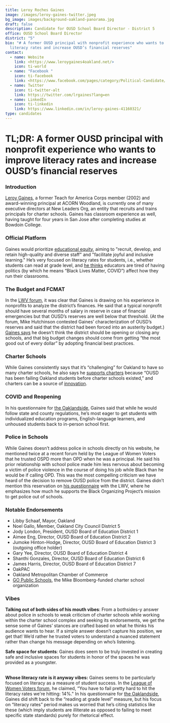 ```yaml
---
title: Leroy Roches Gaines
image: /images/leroy-gaines-twitter.jpeg
bg_image: images/background-oakland-panorama.jpg
draft: false
description: Candidate for OUSD School Board Director - District 5
office: OUSD School Board Director
district: "5"
bio: "# A former OUSD principal with nonprofit experience who wants to improve
  literacy rates and increase OUSD’s financial reserves"
contact:
  - name: Website
    link: <https://www.leroygaines4oakland.net/>
    icon: ti-world
  - name: "Facebook "
    icon: ti-facebook
    link: <https://www.facebook.com/pages/category/Political-Candidate/Leroy-Gaines-for-Oakland-School-Board-107828744364061/>
  - name: Twitter
    icon: ti-twitter-alt
    link: https://twitter.com/lrgaines?lang=en
  - name: LinkedIn
    icon: ti-linkedin
    link: https://www.linkedin.com/in/leroy-gaines-41160321/
type: candidates
---
```

# TL;DR: A former OUSD principal with nonprofit experience who wants to improve literacy rates and increase OUSD’s financial reserves

### Introduction

[Leroy Gaines](https://www.leroygaines4oakland.net/), a former Teach for America Corps member (2002) and award-winning principal at ACORN Woodland, is currently one of many executive directors at New Leaders Org, an entity that recruits and trains principals for charter schools. Gaines has classroom experience as well, having taught for four years in San Jose after completing studies at Bowdoin College.

### Official Platform

Gaines would prioritize [educational equity](https://www.leroygaines4oakland.net/about), aiming to "recruit, develop, and retain high-quality and diverse staff" and "facilitate joyful and inclusive learning." He’s very focused on literacy rates for students, i.e., whether students can read at grade level, and [he thinks](https://oaklandside.org/2020/09/29/district-5-school-board-candidates-talk-distance-learning-charters-and-academics/) educators are tired of having politics (by which he means “Black Lives Matter, COVID”) affect how they run their classrooms.

### The Budget and FCMAT

In the [LWV forum](https://my.lwv.org/california/oakland/event/election-2020-candidate-forum-ousd-district-5), it was clear that Gaines is drawing on his experience in nonprofits to analyze the district’s finances. He said that a typical nonprofit should have several months of salary in reserve in case of financial emergencies but that OUSD’s reserves are well below that threshold. (At the forum, Mike Hutchinson contested Gaines’ characterization of OUSD’s reserves and said that the district had been forced into an austerity budget.) [Gaines says](https://drive.google.com/file/d/1rqYPePgTc4QJbmJRu8wjek4RVK5Ak9No/view) he doesn’t think the district should be opening or closing any schools, and that big budget changes should come from getting “the most good out of every dollar” by adopting financial best practices.



### Charter Schools

While Gaines consistently says that it’s “challenging” for Oakland to have so many charter schools, he also says he [supports charters](https://oaklandside.org/wp-content/uploads/2020/09/Gaines.pdf) because “OUSD has been failing Oakland students before charter schools existed,” and charters can be a source of [innovation](https://oaklandside.org/2020/09/29/district-5-school-board-candidates-talk-distance-learning-charters-and-academics/).



### COVID and Reopening

In his questionnaire for [the Oaklandside](https://oaklandside.org/wp-content/uploads/2020/09/Gaines.pdf), Gaines said that while he would follow state and county regulations, he’s most eager to get students with individualized education programs, English-language learners, and unhoused students back to in-person school first.



### Police in Schools

While Gaines doesn’t address police in schools directly on his website, he mentioned twice at a recent forum held by the League of Women Voters that he trusted OSPD more than OPD when he was a principal. He said his prior relationship with school police made him less nervous about becoming a victim of police violence in the course of doing his job while Black than he would be if calling OPD. This was the most compelling criticism we have heard of the decision to remove OUSD police from the district. Gaines didn’t mention this reservation on [his questionnaire](https://drive.google.com/file/d/1rqYPePgTc4QJbmJRu8wjek4RVK5Ak9No/view) with the LWV, where he emphasizes how much he supports the Black Organizing Project’s mission to get police out of schools.

### Notable Endorsements

* Libby Schaaf, Mayor, Oakland
* Noel Gallo, Member, Oakland City Council District 5
* Jody London, President, OUSD Board of Education District 1
* Aimee Eng, Director, OUSD Board of Education District 2
* Jumoke Hinton-Hodge, Director, OUSD Board of Education District 3 (outgoing office holder)
* Gary Yee, Director, OUSD Board of Education District 4
* Shanthi Gonzales, Director, OUSD Board of Education District 6
* James Harris, Director, OUSD Board of Education District 7
* OakPAC
* Oakland Metropolitan Chamber of Commerce
* [GO Public Schools](https://twitter.com/DarwinBondGraha/status/1309313995308806146), the Mike Bloomberg-funded charter school organization

### Vibes

**Talking out of both sides of his mouth vibes**: From a bothsides-y answer about police in schools to weak criticism of charter schools while working within the charter school complex and seeking its endorsements, we get the sense some of Gaines’ stances are crafted based on what he thinks his audience wants to hear. If a simple answer doesn’t capture his position, we get that! We’d rather he trusted voters to understand a nuanced statement rather than change his message depending on who’s listening.



**Safe space for students**: Gaines does seem to be truly invested in creating safe and inclusive spaces for students in honor of the spaces he was provided as a youngster.

**\
Whose literacy rate is it anyway vibes:** Gaines seems to be particularly focused on literacy as a measure of student success. In the [League of Women Voters forum](https://my.lwv.org/california/oakland/event/election-2020-candidate-forum-ousd-district-5), he claimed, “You have to fail pretty hard to hit the literacy rates we're hitting: 14%." In his questionnaire for [the Oaklandside](https://oaklandside.org/wp-content/uploads/2020/09/Gaines.pdf), Gaines did shift back to the “reading at grade level” measure, but his focus on “literacy rates” period makes us worried that he’s citing statistics like these (which imply students are illiterate as opposed to failing to meet specific state standards) purely for rhetorical effect.